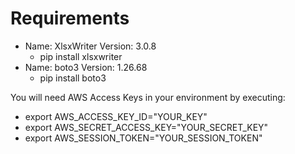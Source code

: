 # Requirements



* Name: XlsxWriter Version: 3.0.8
  * pip install xlsxwriter
* Name: boto3 Version: 1.26.68
  * pip install boto3

You will need AWS Access Keys in your environment by executing:
* export AWS_ACCESS_KEY_ID="YOUR_KEY"
* export AWS_SECRET_ACCESS_KEY="YOUR_SECRET_KEY"
* export AWS_SESSION_TOKEN="YOUR_SESSION_TOKEN"
